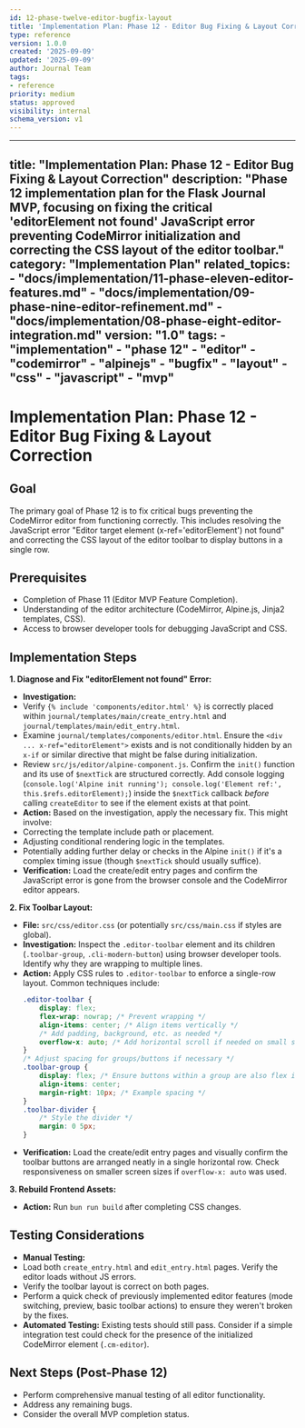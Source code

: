 ```yaml
---
id: 12-phase-twelve-editor-bugfix-layout
title: 'Implementation Plan: Phase 12 - Editor Bug Fixing & Layout Correction'
type: reference
version: 1.0.0
created: '2025-09-09'
updated: '2025-09-09'
author: Journal Team
tags:
- reference
priority: medium
status: approved
visibility: internal
schema_version: v1
---
```


***

title: "Implementation Plan: Phase 12 - Editor Bug Fixing & Layout Correction"
description: "Phase 12 implementation plan for the Flask Journal MVP, focusing on fixing the critical 'editorElement not found' JavaScript error preventing CodeMirror initialization and correcting the CSS layout of the editor toolbar."
category: "Implementation Plan"
related\_topics:
\- "docs/implementation/11-phase-eleven-editor-features.md"
\- "docs/implementation/09-phase-nine-editor-refinement.md"
\- "docs/implementation/08-phase-eight-editor-integration.md"
version: "1.0"
tags:
\- "implementation"
\- "phase 12"
\- "editor"
\- "codemirror"
\- "alpinejs"
\- "bugfix"
\- "layout"
\- "css"
\- "javascript"
\- "mvp"
--------

# Implementation Plan: Phase 12 - Editor Bug Fixing & Layout Correction

## Goal

The primary goal of Phase 12 is to fix critical bugs preventing the CodeMirror editor from functioning correctly. This includes resolving the JavaScript error "Editor target element (x-ref='editorElement') not found" and correcting the CSS layout of the editor toolbar to display buttons in a single row.

## Prerequisites

- Completion of Phase 11 (Editor MVP Feature Completion).
- Understanding of the editor architecture (CodeMirror, Alpine.js, Jinja2 templates, CSS).
- Access to browser developer tools for debugging JavaScript and CSS.

## Implementation Steps

**1. Diagnose and Fix "editorElement not found" Error:**

- **Investigation:**
- Verify `{% include 'components/editor.html' %}` is correctly placed within `journal/templates/main/create_entry.html` and `journal/templates/main/edit_entry.html`.
- Examine `journal/templates/components/editor.html`. Ensure the `<div ... x-ref="editorElement">` exists and is not conditionally hidden by an `x-if` or similar directive that might be false during initialization.
- Review `src/js/editor/alpine-component.js`. Confirm the `init()` function and its use of `$nextTick` are structured correctly. Add console logging (`console.log('Alpine init running'); console.log('Element ref:', this.$refs.editorElement);`) inside the `$nextTick` callback *before* calling `createEditor` to see if the element exists at that point.
- **Action:** Based on the investigation, apply the necessary fix. This might involve:
- Correcting the template include path or placement.
- Adjusting conditional rendering logic in the templates.
- Potentially adding further delay or checks in the Alpine `init()` if it's a complex timing issue (though `$nextTick` should usually suffice).
- **Verification:** Load the create/edit entry pages and confirm the JavaScript error is gone from the browser console and the CodeMirror editor appears.

**2. Fix Toolbar Layout:**

- **File:** `src/css/editor.css` (or potentially `src/css/main.css` if styles are global).
- **Investigation:** Inspect the `.editor-toolbar` element and its children (`.toolbar-group`, `.cli-modern-button`) using browser developer tools. Identify why they are wrapping to multiple lines.
- **Action:** Apply CSS rules to `.editor-toolbar` to enforce a single-row layout. Common techniques include:
  ```css
  .editor-toolbar {
      display: flex;
      flex-wrap: nowrap; /* Prevent wrapping */
      align-items: center; /* Align items vertically */
      /* Add padding, background, etc. as needed */
      overflow-x: auto; /* Add horizontal scroll if needed on small screens */
  }
  /* Adjust spacing for groups/buttons if necessary */
  .toolbar-group {
      display: flex; /* Ensure buttons within a group are also flex items */
      align-items: center;
      margin-right: 10px; /* Example spacing */
  }
  .toolbar-divider {
      /* Style the divider */
      margin: 0 5px;
  }
  ```
- **Verification:** Load the create/edit entry pages and visually confirm the toolbar buttons are arranged neatly in a single horizontal row. Check responsiveness on smaller screen sizes if `overflow-x: auto` was used.

**3. Rebuild Frontend Assets:**

- **Action:** Run `bun run build` after completing CSS changes.

## Testing Considerations

- **Manual Testing:**
- Load both `create_entry.html` and `edit_entry.html` pages. Verify the editor loads without JS errors.
- Verify the toolbar layout is correct on both pages.
- Perform a quick check of previously implemented editor features (mode switching, preview, basic toolbar actions) to ensure they weren't broken by the fixes.
- **Automated Testing:** Existing tests should still pass. Consider if a simple integration test could check for the presence of the initialized CodeMirror element (`.cm-editor`).

## Next Steps (Post-Phase 12)

- Perform comprehensive manual testing of all editor functionality.
- Address any remaining bugs.
- Consider the overall MVP completion status.
